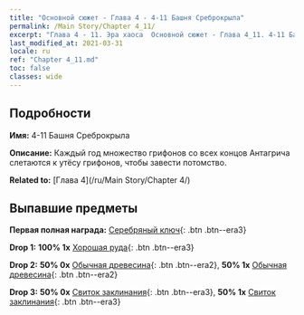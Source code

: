 ```yaml
---
title: "Основной сюжет - Глава 4 - 4-11 Башня Среброкрыла"
permalink: /Main Story/Chapter 4_11/
excerpt: "Глава 4 - 11. Эра хаоса  Основной сюжет - Глава 4_11. 4-11 Башня Среброкрыла"
last_modified_at: 2021-03-31
locale: ru
ref: "Chapter 4_11.md"
toc: false
classes: wide
---
```


## Подробности

 **Имя:** 4-11 Башня Среброкрыла

 **Описание:** Каждый год множество грифонов со всех концов Антагрича слетаются к утёсу грифонов, чтобы завести потомство.

 **Related to:** [Глава 4](/ru/Main Story/Chapter 4/)

## Выпавшие предметы

 **Первая полная награда:** [Серебряный ключ](/ru/Items/con_693/){: .btn .btn--era3}

 **Drop 1:** **100% 1x** [Хорошая руда](/ru/Items/mat_12/){: .btn .btn--era3}

 **Drop 2:** **50% 0x** [Обычная древесина](/ru/Items/mat_7/){: .btn .btn--era2}, **50% 1x** [Обычная древесина](/ru/Items/mat_7/){: .btn .btn--era2}

 **Drop 3:** **50% 0x** [Свиток заклинания](/ru/Items/con_694/){: .btn .btn--era3}, **50% 1x** [Свиток заклинания](/ru/Items/con_694/){: .btn .btn--era3}

